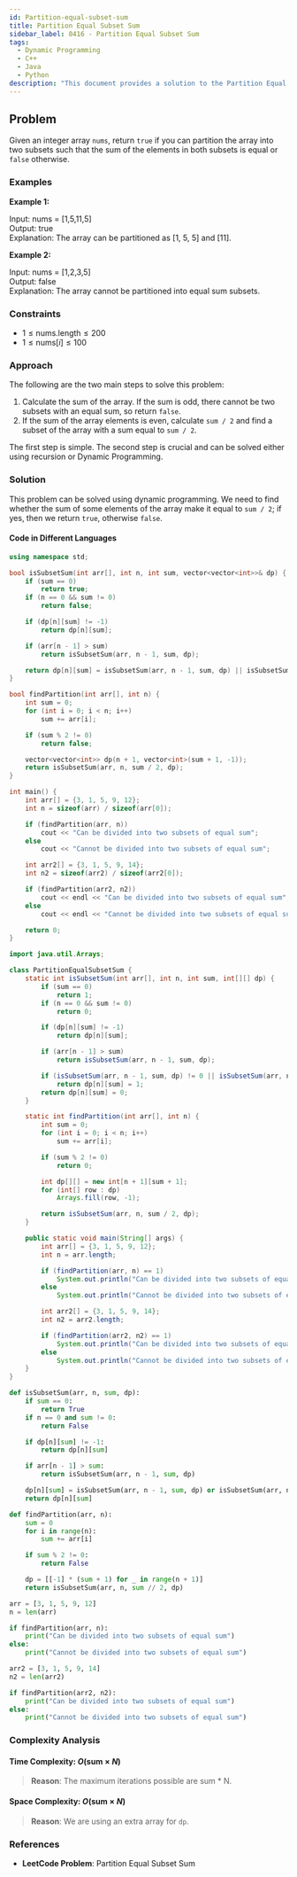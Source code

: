 ```yaml
---
id: Partition-equal-subset-sum
title: Partition Equal Subset Sum
sidebar_label: 0416 - Partition Equal Subset Sum
tags:
  - Dynamic Programming
  - C++
  - Java
  - Python
description: "This document provides a solution to the Partition Equal Subset Sum problem."
---
```


## Problem

Given an integer array `nums`, return `true` if you can partition the array into two subsets such that the sum of the elements in both subsets is equal or `false` otherwise.

### Examples

**Example 1:**

Input: nums = [1,5,11,5]  
Output: true  
Explanation: The array can be partitioned as [1, 5, 5] and [11].

**Example 2:**

Input: nums = [1,2,3,5]  
Output: false  
Explanation: The array cannot be partitioned into equal sum subsets.

### Constraints

- $1 \leq \text{nums.length} \leq 200$
- $1 \leq \text{nums}[i] \leq 100$

### Approach

The following are the two main steps to solve this problem:

1. Calculate the sum of the array. If the sum is odd, there cannot be two subsets with an equal sum, so return `false`.
2. If the sum of the array elements is even, calculate `sum / 2` and find a subset of the array with a sum equal to `sum / 2`.

The first step is simple. The second step is crucial and can be solved either using recursion or Dynamic Programming.

### Solution

This problem can be solved using dynamic programming. We need to find whether the sum of some elements of the array make it equal to `sum / 2`; if yes, then we return `true`, otherwise `false`.

#### Code in Different Languages

```cpp title="C++"
using namespace std;

bool isSubsetSum(int arr[], int n, int sum, vector<vector<int>>& dp) {
    if (sum == 0)
        return true;
    if (n == 0 && sum != 0)
        return false;

    if (dp[n][sum] != -1)
        return dp[n][sum];

    if (arr[n - 1] > sum)
        return isSubsetSum(arr, n - 1, sum, dp);

    return dp[n][sum] = isSubsetSum(arr, n - 1, sum, dp) || isSubsetSum(arr, n - 1, sum - arr[n - 1], dp);
}

bool findPartition(int arr[], int n) {
    int sum = 0;
    for (int i = 0; i < n; i++)
        sum += arr[i];

    if (sum % 2 != 0)
        return false;

    vector<vector<int>> dp(n + 1, vector<int>(sum + 1, -1));
    return isSubsetSum(arr, n, sum / 2, dp);
}

int main() {
    int arr[] = {3, 1, 5, 9, 12};
    int n = sizeof(arr) / sizeof(arr[0]);

    if (findPartition(arr, n))
        cout << "Can be divided into two subsets of equal sum";
    else
        cout << "Cannot be divided into two subsets of equal sum";

    int arr2[] = {3, 1, 5, 9, 14};
    int n2 = sizeof(arr2) / sizeof(arr2[0]);

    if (findPartition(arr2, n2))
        cout << endl << "Can be divided into two subsets of equal sum";
    else
        cout << endl << "Cannot be divided into two subsets of equal sum";

    return 0;
}
```

```java title="Java"
import java.util.Arrays;

class PartitionEqualSubsetSum {
    static int isSubsetSum(int arr[], int n, int sum, int[][] dp) {
        if (sum == 0)
            return 1;
        if (n == 0 && sum != 0)
            return 0;

        if (dp[n][sum] != -1)
            return dp[n][sum];

        if (arr[n - 1] > sum)
            return isSubsetSum(arr, n - 1, sum, dp);

        if (isSubsetSum(arr, n - 1, sum, dp) != 0 || isSubsetSum(arr, n - 1, sum - arr[n - 1], dp) != 0)
            return dp[n][sum] = 1;
        return dp[n][sum] = 0;
    }

    static int findPartition(int arr[], int n) {
        int sum = 0;
        for (int i = 0; i < n; i++)
            sum += arr[i];

        if (sum % 2 != 0)
            return 0;

        int dp[][] = new int[n + 1][sum + 1];
        for (int[] row : dp)
            Arrays.fill(row, -1);

        return isSubsetSum(arr, n, sum / 2, dp);
    }

    public static void main(String[] args) {
        int arr[] = {3, 1, 5, 9, 12};
        int n = arr.length;

        if (findPartition(arr, n) == 1)
            System.out.println("Can be divided into two subsets of equal sum");
        else
            System.out.println("Cannot be divided into two subsets of equal sum");

        int arr2[] = {3, 1, 5, 9, 14};
        int n2 = arr2.length;

        if (findPartition(arr2, n2) == 1)
            System.out.println("Can be divided into two subsets of equal sum");
        else
            System.out.println("Cannot be divided into two subsets of equal sum");
    }
}
```

```python title="Python"
def isSubsetSum(arr, n, sum, dp):
    if sum == 0:
        return True
    if n == 0 and sum != 0:
        return False

    if dp[n][sum] != -1:
        return dp[n][sum]

    if arr[n - 1] > sum:
        return isSubsetSum(arr, n - 1, sum, dp)

    dp[n][sum] = isSubsetSum(arr, n - 1, sum, dp) or isSubsetSum(arr, n - 1, sum - arr[n - 1], dp)
    return dp[n][sum]

def findPartition(arr, n):
    sum = 0
    for i in range(n):
        sum += arr[i]

    if sum % 2 != 0:
        return False

    dp = [[-1] * (sum + 1) for _ in range(n + 1)]
    return isSubsetSum(arr, n, sum // 2, dp)

arr = [3, 1, 5, 9, 12]
n = len(arr)

if findPartition(arr, n):
    print("Can be divided into two subsets of equal sum")
else:
    print("Cannot be divided into two subsets of equal sum")

arr2 = [3, 1, 5, 9, 14]
n2 = len(arr2)

if findPartition(arr2, n2):
    print("Can be divided into two subsets of equal sum")
else:
    print("Cannot be divided into two subsets of equal sum")
```

### Complexity Analysis

#### Time Complexity: $O(\text{sum} \times N)$

> **Reason**: The maximum iterations possible are sum \* N.

#### Space Complexity: $O(\text{sum} \times N)$

> **Reason**: We are using an extra array for `dp`.

### References

- **LeetCode Problem**: Partition Equal Subset Sum
